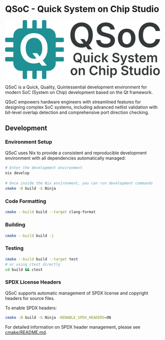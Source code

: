 # QSoC - Quick System on Chip Studio

![QSoC Logo](./doc/en/image/logo.svg)

QSoC is a Quick, Quality, Quintessential development environment for modern
SoC (System on Chip) development based on the Qt framework.

QSoC empowers hardware engineers with streamlined features for designing complex
SoC systems, including advanced netlist validation with bit-level overlap detection
and comprehensive port direction checking.

## Development

### Environment Setup

QSoC uses Nix to provide a consistent and reproducible development environment
with all dependencies automatically managed:

```bash
# Enter the development environment
nix develop

# Once inside the Nix environment, you can run development commands
cmake -B build -G Ninja
```

### Code Formatting

```bash
cmake --build build --target clang-format
```

### Building

```bash
cmake --build build -j
```

### Testing

```bash
cmake --build build --target test
# or using ctest directly
cd build && ctest
```

### SPDX License Headers

QSoC supports automatic management of SPDX license and copyright headers for source files.

To enable SPDX headers:

```bash
cmake -B build -G Ninja -DENABLE_SPDX_HEADERS=ON
```

For detailed information on SPDX header management, please see [cmake/README.md](cmake/README.md).
